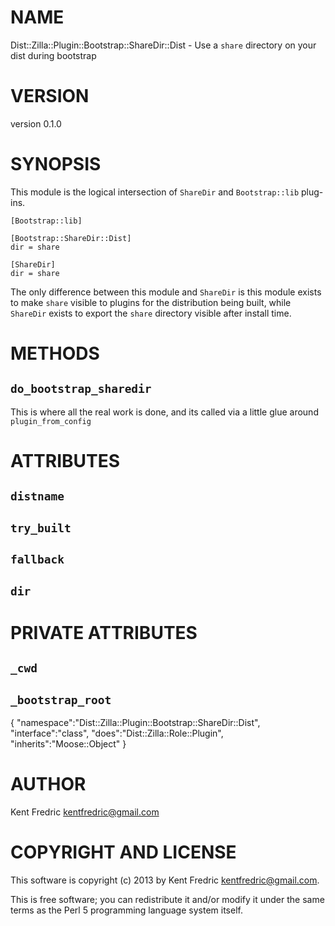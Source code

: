 # NAME

Dist::Zilla::Plugin::Bootstrap::ShareDir::Dist - Use a `share` directory on your dist during bootstrap

# VERSION

version 0.1.0

# SYNOPSIS

This module is the logical intersection of `ShareDir` and `Bootstrap::lib` plug-ins.

    [Bootstrap::lib]

    [Bootstrap::ShareDir::Dist]
    dir = share

    [ShareDir]
    dir = share

The only difference between this module and `ShareDir` is this module exists to make `share` visible to
plugins for the distribution being built, while `ShareDir` exists to export the `share` directory visible after install time.

# METHODS

## `do_bootstrap_sharedir`

This is where all the real work is done, and its called via a little glue around `plugin_from_config`

# ATTRIBUTES

## `distname`

## `try_built`

## `fallback`

## `dir`

# PRIVATE ATTRIBUTES

## `_cwd`

## `_bootstrap_root`

{
    "namespace":"Dist::Zilla::Plugin::Bootstrap::ShareDir::Dist",
    "interface":"class",
    "does":"Dist::Zilla::Role::Plugin",
    "inherits":"Moose::Object"
}



# AUTHOR

Kent Fredric <kentfredric@gmail.com>

# COPYRIGHT AND LICENSE

This software is copyright (c) 2013 by Kent Fredric <kentfredric@gmail.com>.

This is free software; you can redistribute it and/or modify it under
the same terms as the Perl 5 programming language system itself.
